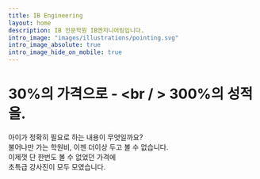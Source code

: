 ```yaml
---
title: IB Engineering
layout: home
description: IB 전문학원 IB엔지니어링입니다.
intro_image: "images/illustrations/pointing.svg"
intro_image_absolute: true
intro_image_hide_on_mobile: true
---
```


# 30%의 가격으로 - <br / > 300%의 성적을. 

아이가 정확히 필요로 하는 내용이 무엇일까요? <br /> 불어나만 가는 학원비, 이젠 더이상 두고 볼 수 없습니다. <br /> 이제껏 단 한번도 볼 수 없었던 가격에 <br />  초특급 강사진이 모두 모였습니다. 
